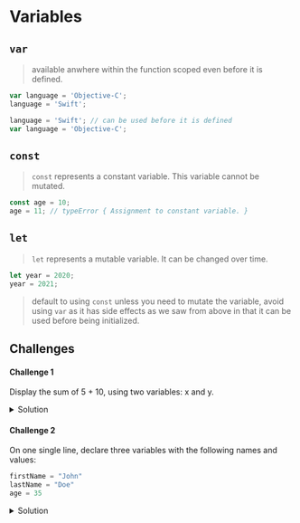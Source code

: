 # Variables 

## `var`

> available anwhere within the function scoped even before it is defined.

```javascript 
var language = 'Objective-C';
language = 'Swift';
```

```javascript 
language = 'Swift'; // can be used before it is defined
var language = 'Objective-C';
```

## `const`

> `const` represents a constant variable. This variable cannot be mutated. 

```javascript
const age = 10; 
age = 11; // typeError { Assignment to constant variable. }
```

## `let`

> `let` represents a mutable variable. It can be changed over time. 

```javascript
let year = 2020; 
year = 2021; 
```

> default to using `const` unless you need to mutate the variable, avoid using `var` as it has side effects as we saw from above in that it can be used before being initialized.

## Challenges 

#### Challenge 1 

Display the sum of 5 + 10, using two variables: x and y.

<details> 
  <summary>Solution</summary> 

```javascript 
let x = 5; 
let y = 10; 
console.log(`The sum of ${x} + ${y} is ${x + y}`); 
// The sum of 5 + 10 is 15
```

</details> 

#### Challenge 2

On one single line, declare three variables with the following names and values:

```javascript 
firstName = "John"
lastName = "Doe"
age = 35 
```

<details> 
  <summary>Solution</summary> 

```javascript 
var firstName = 'John', lastName = 'Doe', age = 35; 
```

</details> 


